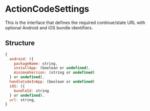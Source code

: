 # ActionCodeSettings

This is the interface that defines the required continue/state URL with optional Android and iOS bundle identifiers.

## Structure

```js
{
  android: ({ 
    packageName: string, 
    installApp: (boolean or undefined), 
    minimumVersion: (string or undefined)
  } or undefined),
  handleCodeInApp: (boolean or undefined)
  iOS: ({ 
    bundleId: string 
  } or undefined),
  url: string,
}
```
